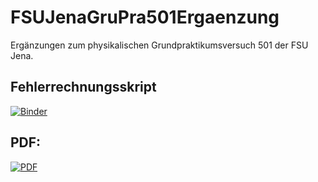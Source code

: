 # FSUJenaGruPra501Ergaenzung
Ergänzungen zum physikalischen Grundpraktikumsversuch 501 der FSU Jena.

## Fehlerrechnungsskript
[![Binder](https://mybinder.org/badge_logo.svg)](https://mybinder.org/v2/gh/mmaeusezahl/FSUJenaGruPra501Ergaenzung/master?filepath=Numerische%20Fehlerrechnung%2F501NumerischeFehlerrechnung.ipynb)

## PDF:
[![PDF](https://img.shields.io/badge/Download-Latest%20PDF-red.svg?logo=Adobe%20Acrobat%20Reader)](https://github.com/mmaeusezahl/FSUJenaGruPra501Ergaenzung/releases/latest/Ergaenzung501.pdf)
